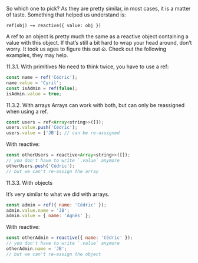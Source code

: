 So which one to pick? As they are pretty similar, in most cases, it is a matter of taste. Something that helped us understand is:
```
ref(obj) ~= reactive({ value: obj })
```

A ref to an object is pretty much the same as a reactive object containing a value with this object. If that’s still a bit hard to wrap your head around, don’t worry. It took us ages to figure this out ὠ.
Check out the following examples, they may help.

11.3.1. With primitives
No need to think twice, you have to use a ref:

```js
const name = ref('Cédric');
name.value = 'Cyril';
const isAdmin = ref(false);
isAdmin.value = true;
```

11.3.2. With arrays
Arrays can work with both, but can only be reassigned when using a ref.

```js
const users = ref<Array<string>>([]);
users.value.push('Cédric');
users.value = ['JB']; // can be re-assigned
```

With reactive:

```js
const otherUsers = reactive<Array<string>>([]);
// you don't have to write `.value` anymore
otherUsers.push('Cédric');
// but we can't re-assign the array
```

11.3.3. With objects

It’s very similar to what we did with arrays.

```js
const admin = ref({ name: 'Cédric' });
admin.value.name = 'JB';
admin.value = { name: 'Agnès' };
```

With reactive:
```js
const otherAdmin = reactive({ name: 'Cédric' });
// you don't have to write `.value` anymore
otherAdmin.name = 'JB';
// but we can't re-assign the object
```





